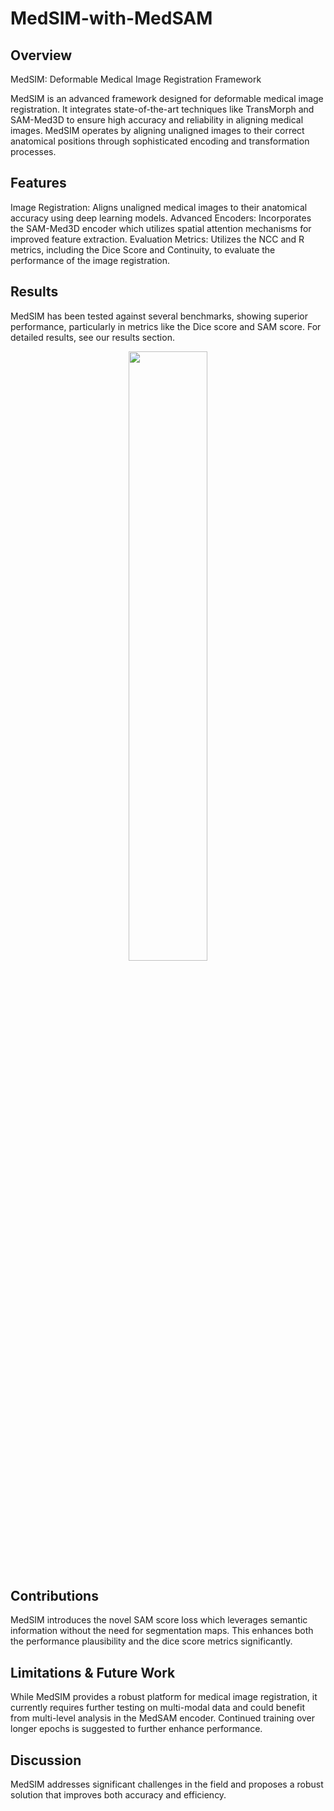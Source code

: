 # MedSIM-with-MedSAM
## Overview
MedSIM: Deformable Medical Image Registration Framework

MedSIM is an advanced framework designed for deformable medical image registration. It integrates state-of-the-art techniques like TransMorph and SAM-Med3D to ensure high accuracy and reliability in aligning medical images. MedSIM operates by aligning unaligned images to their correct anatomical positions through sophisticated encoding and transformation processes.

## Features
Image Registration: Aligns unaligned medical images to their anatomical accuracy using deep learning models.
Advanced Encoders: Incorporates the SAM-Med3D encoder which utilizes spatial attention mechanisms for improved feature extraction.
Evaluation Metrics: Utilizes the NCC and R metrics, including the Dice Score and Continuity, to evaluate the performance of the image registration.

## Results
MedSIM has been tested against several benchmarks, showing superior performance, particularly in metrics like the Dice score and SAM score. For detailed results, see our results section.

<div align="center">
    <img src="https://github.com/MedSIM-with-MedSAM/MedSIM-with-MedSAM/assets/143985307/bfc35866-feee-4a0e-a514-89a2f5f31ea2" width="50%" height="auto">
</div>

## Contributions
MedSIM introduces the novel SAM score loss which leverages semantic information without the need for segmentation maps. This enhances both the performance plausibility and the dice score metrics significantly.

## Limitations & Future Work
While MedSIM provides a robust platform for medical image registration, it currently requires further testing on multi-modal data and could benefit from multi-level analysis in the MedSAM encoder. Continued training over longer epochs is suggested to further enhance performance.

## Discussion
MedSIM addresses significant challenges in the field and proposes a robust solution that improves both accuracy and efficiency.
